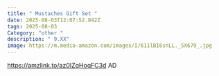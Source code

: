 ```yaml
---
title: " Mustaches Gift Set "
date: 2025-08-03T12:07:52.842Z
tags: 2025-08-03
Category: "other "
description: " 9.XX"
image: https://m.media-amazon.com/images/I/611lBI6snLL._SX679_.jpg
---
```

https://amzlink.to/az0IZqHoqFC3d  AD